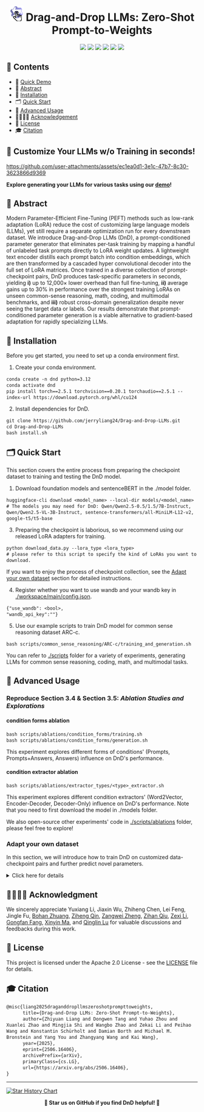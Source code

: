 

<h1 align="center"> <img src="./assets/DnD.png" alt="Logo" width="36" /> Drag-and-Drop LLMs: Zero-Shot Prompt-to-Weights</h1>

<div align="center">
<a href='https://jerryliang24.github.io/DnD/' style="text-decoration: none;"><img src='https://img.shields.io/badge/DnD-Projectpage-orange?style=flat&logo=googlehome&logoColor=%23FFFFFF'></a>
<a href='https://arxiv.org/pdf/2506.16406'><img src='https://img.shields.io/badge/arXiv-2506.16406-%23B31B1B?logo=arxiv'></a>
<a href='https://huggingface.co/spaces/Jerrylz/Drag-and-Drop-LLMs'><img src='https://img.shields.io/badge/Hugging%20Face-Demo-blue?style=flat&logo=huggingface&logoColor=%23FFD21E'></a>
<a href='https://huggingface.co/datasets/Jerrylz'><img src='https://img.shields.io/badge/Hugging%20Face-Datasets-blue?style=flat&logo=huggingface&logoColor=%23FFD21E'></a>
<a href='LICENSE'><img src='https://img.shields.io/badge/License-Apache_2.0-green.svg'></a>
<a href='[LICENSE](https://x.com/_akhaliq/status/1937017302999851124)'><img src='https://img.shields.io/twitter/url?url=https%3A%2F%2Fx.com%2F_akhaliq%2Fstatus%2F1937017302999851124
'></a>
</div>

## 🧭 Contents

- 🎥 [Quick Demo](#-customize-your-llms-wo-training-in-seconds)
- 📖 [Abstract](#abstract)
- 🚀 [Installation](#installation)
- 🗂️ [Quick Start](#quick-start)
- 🤖 [Advanced Usage](#advanced-usage)
- 👩‍👩‍👧‍👦 [Acknowledgement](#acknowledgment)
- 📄 [License](#license)
- 🎓 [Citation](#citation)


## 🎥 Customize Your LLMs w/o Training in seconds!


https://github.com/user-attachments/assets/ec1ea0d1-3e1c-47b7-8c30-3623866d9369


**Explore generating your LLMs for various tasks using our [demo](https://huggingface.co/Jerrylz/Drag-and-Drop-LLMs)!**


## 📖 Abstract
Modern Parameter-Efficient Fine-Tuning (PEFT) methods such as low-rank adaptation (LoRA) reduce the cost of customizing large language models (LLMs), yet
 still require a separate optimization run for every downstream dataset. We introduce Drag-and-Drop LLMs (DnD), a prompt-conditioned parameter generator
 that eliminates per-task training by mapping a handful of unlabeled task prompts
 directly to LoRA weight updates. A lightweight text encoder distills each prompt
 batch into condition embeddings, which are then transformed by a cascaded hyper
convolutional decoder into the full set of LoRA matrices. Once trained in a diverse
 collection of prompt-checkpoint pairs, DnD produces task-specific parameters in
 seconds, yielding **i)** up to 12,000× lower overhead than full fine-tuning, **ii)** average
 gains up to 30% in performance over the strongest training LoRAs on unseen
 common-sense reasoning, math, coding, and multimodal benchmarks, and **iii)**
 robust cross-domain generalization despite never seeing the target data or labels.
 Our results demonstrate that prompt-conditioned parameter generation is a viable
 alternative to gradient-based adaptation for rapidly specializing LLMs.


## 🚀 Installation
Before you get started, you need to set up a conda environment first.
1. Create your conda environment.
```shell
conda create -n dnd python=3.12
conda activate dnd
pip install torch==2.5.1 torchvision==0.20.1 torchaudio==2.5.1 --index-url https://download.pytorch.org/whl/cu124
```
2. Install dependencies for DnD.

```shell
git clone https://github.com/jerryliang24/Drag-and-Drop-LLMs.git
cd Drag-and-Drop-LLMs
bash install.sh
```


## 🗂️ Quick Start
This section covers the entire process from preparing the checkpoint dataset to training and testing the DnD model.

1. Download foundation models and sentenceBERT in the ./model folder.

```shell
huggingface-cli download <model_name> --local-dir models/<model_name>
# The models you may need for DnD: Qwen/Qwen2.5-0.5/1.5/7B-Instruct, Qwen/Qwen2.5-VL-3B-Instruct, sentence-transformers/all-MiniLM-L12-v2, google-t5/t5-base
```

3. Preparing the checkpoint is laborious, so we recommend using our released LoRA adapters for training.

```shell
python download_data.py --lora_type <lora_type>
# please refer to this script to specify the kind of LoRAs you want to download.
```

If you want to enjoy the process of checkpoint collection, see the [Adapt your own dataset](#adapt-your-own-dataset) section for detailed instructions.

4. Register whether you want to use wandb and your wandb key in [./workspace/main/config.json](https://github.com/jerryliang24/Drag-and-Drop-LLMs/blob/main/workspace/main/config.json).

```shell
{"use_wandb": <bool>,
"wandb_api_key":""}
```


5. Use our example scripts to train DnD model for common sense reasoning dataset ARC-c.
```shell
bash scripts/common_sense_reasoning/ARC-c/training_and_generation.sh
```

You can refer to [./scripts](https://github.com/jerryliang24/Drag-and-Drop-LLMs/tree/main/scripts) folder for a variety of experiments, generating LLMs for common sense reasoning, coding, math, and multimodal tasks.


## 🤖 Advanced Usage


### Reproduce Section 3.4 & Section 3.5: _Ablation Studies and Explorations_

#### condition forms ablation
```shell
bash scripts/ablations/condition_forms/training.sh
bash scripts/ablations/condition_forms/generation.sh
```
This experiment explores different forms of conditions' (Prompts, Prompts+Answers, Answers) influence on DnD's performance.

#### condition extractor ablation

```shell
bash scripts/ablations/extractor_types/<type>_extractor.sh
```

This experiment explores different condition extractors' (Word2Vector, Encoder-Decoder, Decoder-Only) influence on DnD's performance. Note that you need to first download the model in ./models folder.

We also open-source other experiments' code in [./scripts/ablations](https://github.com/jerryliang24/Drag-and-Drop-LLMs/tree/main/scripts/ablations) folder, please feel free to explore!


### Adapt your own dataset
In this section, we will introduce how to train DnD on customized data-checkpoint pairs and further predict novel parameters.

<details>
<summary>Click here for details</summary>


1. Register the dataset

You first need to place your dataset file in [./prepare/data](https://github.com/jerryliang24/Drag-and-Drop-LLMs/tree/main/prepare/data) folder in .json format, and register it in  [./prepare/data/dataset_info.json](https://github.com/jerryliang24/Drag-and-Drop-LLMs/blob/main/prepare/data/dataset_info.json):

```shell
<dataset_name>:
{
  "file_name": "<dataset_name>.json",
  "columns": {"prompt":"prompt",
  "response":"response",
  "system":"system"},
```

Note that the format of your json file should be like:
```
[{ "prompt": "",
  "response": "",
  "system": ""},
  ...,
  ...
  ...,
  { "prompt": "",
  "response": "",
  "system": ""}]
```
  please refer to [LLaMA-Factory](https://github.com/hiyouga/LLaMA-Factory) for more details.


2. Collect checkpoints for this dataset. You need to train LLMs on previous datasets to collect relevent checkpoints, forming data-checkpoint pairs for DnD's training.

We give an example of how to modify the training script:

```diff

### model
-model_name_or_path: ../models/Qwen2.5-0.5B-Instruct
+model_name_or_path: ../models/<your desired base model>


################# line9-21 of training_your_dataset.yaml #################

-lora_rank: 8
+lora_rank: <expected rank>
lora_target: all

### dataset
-dataset: ARC-c
+dataset: <dataset_name> # should be consistent with your json file name
template: qwen
cutoff_len: 2048
-max_samples: 5000
+max_samples: <expected sample>
overwrite_cache: true
preprocessing_num_workers: 16

### output
-output_dir: saves/common_sense_reasoning/ARC-c
+output_dir: saves/<task_name>/<dataset_name>

################# line9-21 of training_your_dataset.yaml #################



################# line28-33 of training_your_dataset.yaml #################
-per_device_train_batch_size: 1
-gradient_accumulation_steps: 8
-learning_rate: 1.0e-4
-num_train_epochs: 1.0
-lr_scheduler_type: cosine
-warmup_ratio: 0.01
#you can modify the training settings
+per_device_train_batch_size:
+gradient_accumulation_steps:
+learning_rate:
+num_train_epochs:
+lr_scheduler_type:
+warmup_ratio:

################# line28-33 of training_your_dataset.yaml #################
```
- After training, you need to do the following to get checkpoint collections.
  1. You need to observe the loss curve, and decide the starting point of fine-tuning for checkpoint collection.
  2. The trainer_state.json in the checkpoint folder (usually named checkpoint-xxx) needs to be modified, setting "save_steps"=1.
  3. You can follow the scripts in [./prepare/training_scripts](https://github.com/jerryliang24/Drag-and-Drop-LLMs/tree/main/prepare/training_scripts) folder that end with "finetune" to design your fine-tuning process.
  4. After running the scripts and obtaining multiple checkpoints, you can simply run [./workspace/datasets/process_datasets/post_process_ckpts.py](https://github.com/jerryliang24/Drag-and-Drop-LLMs/blob/main/workspace/datasets/process_datasets/post_process_ckpts.py) to clean your checkpoint folder, deleting config files and rename checkpoints to ease the process of data loading.


3. Calculate importance scores for the collected checkpoints.

DnD utilizes a weighted MSE for training, assigning different importance to different layers' weights. The specific importance is calculated by the channel-wise variance and we provide scripts in [./workspace/datasets](https://github.com/jerryliang24/Drag-and-Drop-LLMs/tree/main/workspace/datasets), like : criterion_weight_for_<model_type>.py. You need to select a script and adjust it accordingly.

```diff

######################## on line 26-28 in ...<dataset_name>.py ########################
-DATASET_ROOT = "./data/common_sense_reasoning"
-CONFIG_ROOT = f"./workspace/datasets/common_sense_reasoning"
+DATASET_ROOT = "./data/<task_name>"
+CONFIG_ROOT = f"./workspace/datasets/<task_name>"
######################## on line 26-28 in ...<dataset_name>.py ########################



###################### on line 24 in ...<dataset_name>.py #######################

-dataset_tag = "ARC-c"
+dataset_tag = <your dataset_tag>

###################### on line 24 in ...<dataset_name>.py #######################




###################### on line 37 in ...<dataset_name>.py #######################

-datasets = ["ARC-e","OBQA","BoolQ","WinoGrande","PIQA","HellaSwag"]
+datasets = ["<dataset_name_1>","<dataset_name_2>",...,"<dataset_name_n>"]
# All datasets you collect for the target task

###################### on line 37 in ...<dataset_name>.py #######################

4. Create your training script. (<dataset_name> is decided by yourself. And we strongly recommend keeping this name in data registration, checkpoint collection, and DnD training consistent, since it can save much trouble.)

We use ./workspace/main/tasks/common_sense_reasoning/train_qwen0.5lora_ARC-c.py to give an example. You need to create your training script like ./workspace/main/tasks/<task_name>/train_<model_type>_<dataset_name>.py:


```diff

######################## on line 26-28 in ...<dataset_name>.py ########################
-DATASET_ROOT = "./data/common_sense_reasoning"
-CONFIG_ROOT = f"./workspace/datasets/common_sense_reasoning"
+DATASET_ROOT = "./data/<task_name>"
+CONFIG_ROOT = f"./workspace/datasets/<task_name>"
######################## on line 26-28 in ...<dataset_name>.py ########################



###################### on line 24 in ...<dataset_name>.py #######################

-dataset_tag = "ARC-c"
+dataset_tag = <your dataset_tag>

###################### on line 24 in ...<dataset_name>.py #######################




###################### on line 37 in ...<dataset_name>.py #######################

-datasets = ["ARC-e","OBQA","BoolQ","WinoGrande","PIQA","HellaSwag"]
+datasets = ["<dataset_name_1>","<dataset_name_2>",...,"<dataset_name_n>"]
# All datasets you collect for the target task

###################### on line 37 in ...<dataset_name>.py #######################




###################### on line 42-90 in ...<dataset_name>.py #######################
  config: dict[str, [float, int, str, dict]] = {
    # global setting
    "seed": SEED,
    "model_tag": os.path.basename(__file__)[:-3].split("_")[1],
    "need_test": False,
    "use_wandb": True,
    # data setting
-    "token_size": (8, 128),
+    "token_size": <suitable token size>
-    "real_length": 50,
+    "real_length": <number of checkpoints you like to use>
    "train_checkpoint_folders": [f"{DATASET_ROOT}/{dataset}" for dataset in datasets],
    "test_checkpoint_folder": "",
    "dataset_tag": dataset_tag,
    "generated_file": f"{CONFIG_ROOT}/{dataset_tag}/",
    # train setting
    "max_num_gpus": 8,
-    "batch_size": 64,
+    "batch_size": <suitable batch_size>
-    "num_workers": 8,
+    "num_workers": <suitable num_workers>
    "prefetch_factor": 1,
    "warmup_steps": 1,
-    "total_steps": 4000,
-    "learning_rate": 3e-5,
+    "total_steps": <your preferred training setting>
+    "learning_rate":
    "weight_decay": 0.1,
    "max_grad_norm": 1.0,
    "save_every": 100,
    "print_every": 20,
-    "num_texts": 128,
+    "num_texts": <suitable length of prompt batch>
    "save_folder": "./checkpoints",
    "noise_enhance": 0.0001,
    "criterion_weight": calculate_mean_criterion_weight([f"{CONFIG_ROOT}/{dataset}/criterion_weight.pt" for dataset in datasets]),
    "extractor_type":"BERT",
    "text_tokenizer":AutoTokenizer.from_pretrained(extractor),
    "extra_condition_module":
        AutoModel.from_pretrained(extractor,
        torch_dtype="auto").to(accelerator.device),
    "max_text_length":max_text_length,

-    "model_config": {
-        "features": [
-            (128, max_text_length, 384), (128, 200, 300),
-            (128, 100, 256), (256, 50, 200),
-            (512, 50, 200),
-            (1024, 25, 200), (1024, 10, 200), (2048, 10, 200),
-            (4296, 8, 128),
-        ],
-        "condition_dim": (128, max_text_length, 384),
-        "kernel_size": 9,
-    },
+     <your desired model size (the features actually denotes the shape transition of input embeddings, pretty convenient isn't it?)>
}
###################### on line 42-90 in ...<dataset_name>.py #######################
```

5. Train DnD model.
```shell
cd ./workspace/main
bash launch_multi.sh tasks/<task_name>/train_<model_type>_<dataset_name>.py <number_of_gpus>
```

Note that the adjustment of generation scripts is similar.

</details>

## 👩‍👩‍👧‍👦 Acknowledgment
We sincerely appreciate
Yuxiang Li,
Jiaxin Wu,
Zhiheng Chen,
Lei Feng,
Jingle Fu,
[Bohan Zhuang](https://bohanzhuang.github.io/),
[Ziheng Qin](https://henryqin1997.github.io/ziheng_qin/),
[Zangwei Zheng](https://zhengzangw.github.io/),
[Zihan Qiu](https://www.linkedin.com/in/zihan-qiu-33a172249/),
[Zexi Li](https://zexilee.github.io/about-zexili//),
[Gongfan Fang](https://fangggf.github.io/),
[Xinyin Ma](https://horseee.github.io/),
and [Qinglin Lu](https://openreview.net/profile?id=~Qinglin_Lu2) for valuable discussions and feedbacks during this work.
<!-- This research is supported by the National Research Foundation,
Singapore under its AI Singapore Programme
(AISG Award No: AISG2-PhD-2021-08-008). -->


## 📄 License

This project is licensed under the Apache 2.0 License - see the [LICENSE](LICENSE) file for details.


## 🎓 Citation
```
@misc{liang2025draganddropllmszeroshotprompttoweights,
      title={Drag-and-Drop LLMs: Zero-Shot Prompt-to-Weights},
      author={Zhiyuan Liang and Dongwen Tang and Yuhao Zhou and Xuanlei Zhao and Mingjia Shi and Wangbo Zhao and Zekai Li and Peihao Wang and Konstantin Schürholt and Damian Borth and Michael M. Bronstein and Yang You and Zhangyang Wang and Kai Wang},
      year={2025},
      eprint={2506.16406},
      archivePrefix={arXiv},
      primaryClass={cs.LG},
      url={https://arxiv.org/abs/2506.16406},
}
```

---

[![Star History Chart](https://api.star-history.com/svg?repos=jerryliang24/Drag-and-Drop-LLMs&type=Date)](https://star-history.com/#jerryliang24/Drag-and-Drop-LLMs&Date)

<div align="center">
  <p><strong>🌟 Star us on GitHub if you find DnD helpful! 🌟</strong></p>
</div>
